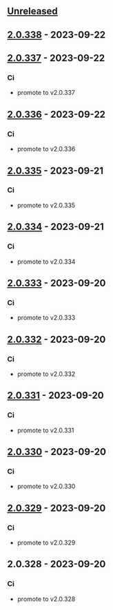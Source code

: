 <a name="unreleased"></a>
## [Unreleased]


<a name="2.0.338"></a>
## [2.0.338] - 2023-09-22

<a name="2.0.337"></a>
## [2.0.337] - 2023-09-22
### Ci
- promote to v2.0.337


<a name="2.0.336"></a>
## [2.0.336] - 2023-09-22
### Ci
- promote to v2.0.336


<a name="2.0.335"></a>
## [2.0.335] - 2023-09-21
### Ci
- promote to v2.0.335


<a name="2.0.334"></a>
## [2.0.334] - 2023-09-21
### Ci
- promote to v2.0.334


<a name="2.0.333"></a>
## [2.0.333] - 2023-09-20
### Ci
- promote to v2.0.333


<a name="2.0.332"></a>
## [2.0.332] - 2023-09-20
### Ci
- promote to v2.0.332


<a name="2.0.331"></a>
## [2.0.331] - 2023-09-20
### Ci
- promote to v2.0.331


<a name="2.0.330"></a>
## [2.0.330] - 2023-09-20
### Ci
- promote to v2.0.330


<a name="2.0.329"></a>
## [2.0.329] - 2023-09-20
### Ci
- promote to v2.0.329


<a name="2.0.328"></a>
## 2.0.328 - 2023-09-20
### Ci
- promote to v2.0.328


[Unreleased]: https://gitlab.industrysoftware.automation.siemens.com/caas-ops/fleet/aws-usea1-qa-qa/compare/2.0.338...HEAD
[2.0.338]: https://gitlab.industrysoftware.automation.siemens.com/caas-ops/fleet/aws-usea1-qa-qa/compare/2.0.337...2.0.338
[2.0.337]: https://gitlab.industrysoftware.automation.siemens.com/caas-ops/fleet/aws-usea1-qa-qa/compare/2.0.336...2.0.337
[2.0.336]: https://gitlab.industrysoftware.automation.siemens.com/caas-ops/fleet/aws-usea1-qa-qa/compare/2.0.335...2.0.336
[2.0.335]: https://gitlab.industrysoftware.automation.siemens.com/caas-ops/fleet/aws-usea1-qa-qa/compare/2.0.334...2.0.335
[2.0.334]: https://gitlab.industrysoftware.automation.siemens.com/caas-ops/fleet/aws-usea1-qa-qa/compare/2.0.333...2.0.334
[2.0.333]: https://gitlab.industrysoftware.automation.siemens.com/caas-ops/fleet/aws-usea1-qa-qa/compare/2.0.332...2.0.333
[2.0.332]: https://gitlab.industrysoftware.automation.siemens.com/caas-ops/fleet/aws-usea1-qa-qa/compare/2.0.331...2.0.332
[2.0.331]: https://gitlab.industrysoftware.automation.siemens.com/caas-ops/fleet/aws-usea1-qa-qa/compare/2.0.330...2.0.331
[2.0.330]: https://gitlab.industrysoftware.automation.siemens.com/caas-ops/fleet/aws-usea1-qa-qa/compare/2.0.329...2.0.330
[2.0.329]: https://gitlab.industrysoftware.automation.siemens.com/caas-ops/fleet/aws-usea1-qa-qa/compare/2.0.328...2.0.329
